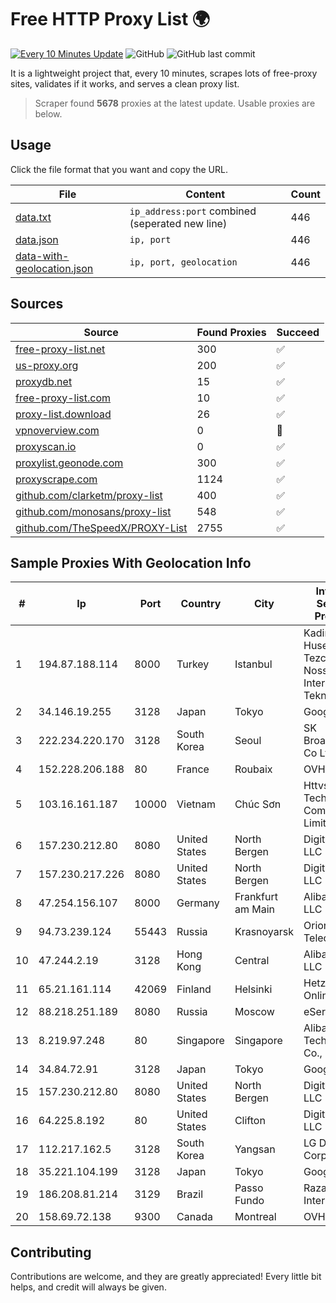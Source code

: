 
# Free HTTP Proxy List 🌍

[![Every 10 Minutes Update](https://github.com/mertguvencli/http-proxy-list/actions/workflows/main.yml/badge.svg?branch=main)](https://github.com/mertguvencli/http-proxy-list/actions/workflows/main.yml)
![GitHub](https://img.shields.io/github/license/mertguvencli/http-proxy-list)
![GitHub last commit](https://img.shields.io/github/last-commit/mertguvencli/http-proxy-list)

It is a lightweight project that, every 10 minutes, scrapes lots of free-proxy sites, validates if it works, and serves a clean proxy list.


> Scraper found **5678** proxies at the latest update. Usable proxies are below.

## Usage

Click the file format that you want and copy the URL.


|File|Content|Count|
|----|-------|-----|
|[data.txt](https://raw.githubusercontent.com/mertguvencli/http-proxy-list/main/proxy-list/data.txt)|`ip_address:port` combined (seperated new line)|446|
|[data.json](https://raw.githubusercontent.com/mertguvencli/http-proxy-list/main/proxy-list/data.json)|`ip, port`|446|
|[data-with-geolocation.json](https://raw.githubusercontent.com/mertguvencli/http-proxy-list/main/proxy-list/data-with-geolocation.json)|`ip, port, geolocation`|446|

## Sources

|Source|Found Proxies|Succeed|
|------|-------------|-------|
|[free-proxy-list.net](https://free-proxy-list.net)|300|✅|
|[us-proxy.org](https://www.us-proxy.org)|200|✅|
|[proxydb.net](http://proxydb.net)|15|✅|
|[free-proxy-list.com](https://free-proxy-list.com/?page=&port=&type%5B%5D=http&type%5B%5D=https&up_time=0&search=Search)|10|✅|
|[proxy-list.download](https://www.proxy-list.download/HTTP)|26|✅|
|[vpnoverview.com](https://vpnoverview.com/privacy/anonymous-browsing/free-proxy-servers)|0|🚫|
|[proxyscan.io](https://www.proxyscan.io)|0|✅|
|[proxylist.geonode.com](https://proxylist.geonode.com/api/proxy-list?limit=300&page=1&sort_by=lastChecked&sort_type=desc&protocols=http,https)|300|✅|
|[proxyscrape.com](https://api.proxyscrape.com/v2/?request=displayproxies&protocol=http&timeout=10000&country=all&ssl=all&anonymity=all)|1124|✅|
|[github.com/clarketm/proxy-list](https://raw.githubusercontent.com/clarketm/proxy-list/master/proxy-list-raw.txt)|400|✅|
|[github.com/monosans/proxy-list](https://raw.githubusercontent.com/monosans/proxy-list/main/proxies/http.txt)|548|✅|
|[github.com/TheSpeedX/PROXY-List](https://raw.githubusercontent.com/TheSpeedX/PROXY-List/master/http.txt)|2755|✅|


## Sample Proxies With Geolocation Info

|#|Ip|Port|Country|City|Internet Service Provider|
|-|--|----|-------|----|-------------------------|
|1|194.87.188.114|8000|Turkey|Istanbul|Kadir Huseyin Tezcan Nosspeed Internet Teknolojileri|
|2|34.146.19.255|3128|Japan|Tokyo|Google LLC|
|3|222.234.220.170|3128|South Korea|Seoul|SK Broadband Co Ltd|
|4|152.228.206.188|80|France|Roubaix|OVH SAS|
|5|103.16.161.187|10000|Vietnam|Chúc Sơn|Httvserver Technology Company Limited|
|6|157.230.212.80|8080|United States|North Bergen|DigitalOcean, LLC|
|7|157.230.217.226|8080|United States|North Bergen|DigitalOcean, LLC|
|8|47.254.156.107|8000|Germany|Frankfurt am Main|Alibaba.com LLC|
|9|94.73.239.124|55443|Russia|Krasnoyarsk|Orion Telecom LLC|
|10|47.244.2.19|3128|Hong Kong|Central|Alibaba.com LLC|
|11|65.21.161.114|42069|Finland|Helsinki|Hetzner Online GmbH|
|12|88.218.251.189|8080|Russia|Moscow|eServer s.r.o.|
|13|8.219.97.248|80|Singapore|Singapore|Alibaba (US) Technology Co., Ltd.|
|14|34.84.72.91|3128|Japan|Tokyo|Google LLC|
|15|157.230.212.80|8080|United States|North Bergen|DigitalOcean, LLC|
|16|64.225.8.192|80|United States|Clifton|DigitalOcean, LLC|
|17|112.217.162.5|3128|South Korea|Yangsan|LG DACOM Corporation|
|18|35.221.104.199|3128|Japan|Tokyo|Google LLC|
|19|186.208.81.214|3129|Brazil|Passo Fundo|RazaoInfo Internet Ltda|
|20|158.69.72.138|9300|Canada|Montreal|OVH SAS|



## Contributing

Contributions are welcome, and they are greatly appreciated! Every
little bit helps, and credit will always be given.

